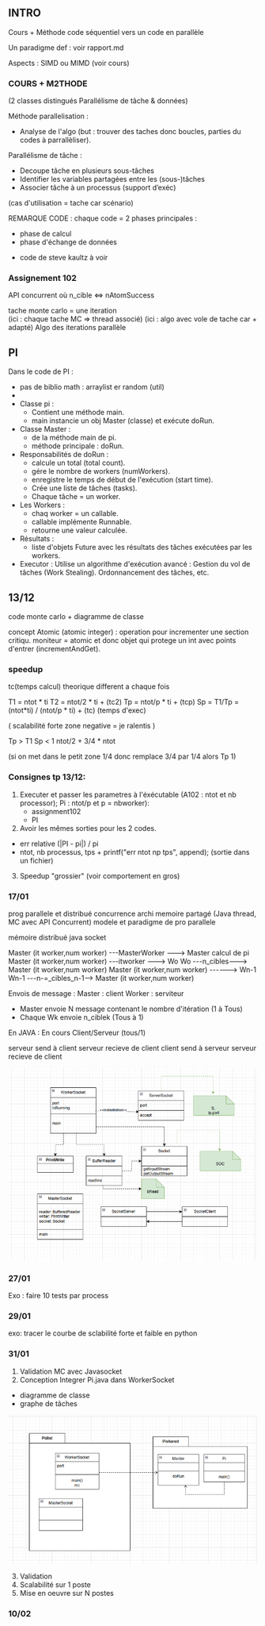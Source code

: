 ## INTRO

Cours + Méthode code séquentiel vers un code en parallèle

Un paradigme def : voir rapport.md

Aspects : SIMD ou MIMD (voir cours)

### COURS + M2THODE

(2 classes distingués Parallélisme de tâche & données)

Méthode parallelisation :
- Analyse de l'algo (but : trouver des taches donc boucles, parties du codes à parrallèliser).

Parallélisme de tâche :
- Decoupe tâche en plusieurs sous-tâches
- Identifier les variables partagées entre les (sous-)tâches 
- Associer tâche à un processus (support d’exéc)

(cas d'utilisation = tache car scénario)

REMARQUE CODE :
chaque code = 2 phases principales : 
- phase de calcul
- phase d'échange de données

+ code de steve kaultz à voir

### Assignement 102

API concurrent où n_cible <=> nAtomSuccess

tache monte carlo = une iteration        
(ici : chaque tache MC => thread associé)
(ici : algo avec vole de tache car + adapté)
Algo des iterations parallèle

## PI

Dans le code de PI : 
- pas de biblio math : arraylist er random (util)
- 
- Classe pi :
    - Contient une méthode main.
    - main instancie un obj Master (classe) et exécute  doRun.
- Classe Master :
    - de la méthode main de pi.
    - méthode principale : doRun.
- Responsabilités de doRun :
    - calcule un total (total count).
    - gére le nombre de workers (numWorkers).
    - enregistre le temps de début de l'exécution (start time).
    - Crée une liste de tâches (tasks).
    - Chaque tâche = un worker.
- Les Workers :
    - chaq worker = un callable.
    - callable implémente Runnable.
    - retourne une valeur calculée.
- Résultats :
    - liste d'objets Future avec les résultats des tâches exécutées par les workers.
- Executor :
Utilise un algorithme d'exécution avancé :
Gestion du vol de tâches (Work Stealing).
Ordonnancement des tâches, etc.

## 13/12

code monte carlo + diagramme de classe

concept Atomic (atomic integer) : operation pour incrementer une section critiqu.
moniteur = atomic et donc objet qui protege un int avec points d'entrer (incrementAndGet).

### speedup

tc(temps calcul) theorique different a chaque fois

T1 = ntot * ti
T2 = ntot/2 * ti + (tc2)
Tp = ntot/p * ti + (tcp)
Sp = T1/Tp  = (ntot*ti) / (ntot/p * ti) + (tc)
(temps d'exec)

( scalabilité forte  zone negative = je ralentis )

Tp > T1
Sp < 1
ntot/2 + 3/4 * ntot

(si on met dans le petit zone 1/4 donc remplace 3/4 par 1/4 alors Tp<T1 Sp > 1)

### Consignes tp 13/12: 

1) Executer et passer les parametres à l'éxécutable (A102 : ntot et nb processor);
   Pi : ntot/p et p = nbworker):
      - assignment102
      - PI 
2) Avoir les mêmes sorties pour les 2 codes.
- err relative (|PI - pi|) / pi
- ntot, nb processus, tps            + printf("err ntot np tps", append); (sortie dans un fichier)
3) Speedup "grossier" (voir comportement en gros)

### 17/01

prog parallele et distribué 
concurrence 
archi memoire partagé
(Java thread, MC avec API Concurrent) modele et paradigme de pro parallele 


mémoire distribué 
java socket 

Master (it worker,num worker) ---MasterWorker ---> Master calcul de pi
Master (it worker,num worker) ---itworker ---> Wo
Wo ---n_cibles---> Master (it worker,num worker)
Master (it worker,num worker) ------> Wn-1
Wn-1 ---n-=_cibles_n-1--> Master (it worker,num worker)


Envois de message : 
Master : client 
Worker : serviteur

* Master envoie N message contenant le nombre d'itération  (1 à Tous)
* Chaque Wk envoie n_ciblek (Tous à 1)

En JAVA : 
En cours Client/Serveur   (tous/1)

serveur send à client
serveur recieve de client 
client send à serveur
serveur recieve de client

![img.png](img.png)

### 27/01 

Exo : faire 10 tests par process 

### 29/01

exo: tracer le courbe de sclabilité forte et faible en python

### 31/01 

1) Validation MC avec Javasocket 
2) Conception Integrer Pi.java dans WorkerSocket 
 - diagramme de classe 
 - graphe de tâches 

![img_1.png](img_1.png)

3) Validation
4) Scalabilité sur 1 poste 
5) Mise en oeuvre sur N postes

### 10/02
